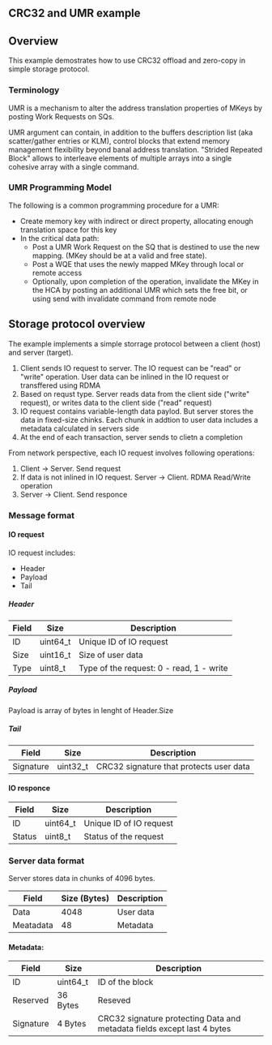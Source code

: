 CRC32 and UMR example
---------------------

## Overview

This example demostrates how to use CRC32 offload and zero-copy in simple storage protocol.

### Terminology

UMR is a mechanism to alter the address translation properties of MKeys by posting Work
Requests on SQs.

UMR argument can contain, in addition to the buffers description list (aka scatter/gather entries
or KLM), control blocks that extend memory management flexibility beyond banal address translation. "Strided Repeated Block"  allows to interleave elements of multiple arrays into a single cohesive array with a single command.

### UMR Programming Model

The following is a common programming procedure for a UMR:

- Create memory key with indirect or direct property, allocating enough translation space for this key
- In the critical data path:
  - Post a UMR Work Request on the SQ that is destined to use the new mapping. (MKey should be at a valid and free state).
  - Post a WQE that uses the newly mapped MKey through local or remote access
  - Optionally, upon completion of the operation, invalidate the MKey in the HCA by posting an additional UMR which sets the free bit, or using send with invalidate command from remote node
   
## Storage protocol overview

The example implements a simple storrage protocol between a client (host) and server (target). 

1. Client sends IO request to server. The IO request can be "read" or "write" operation. User data can be inlined in the IO request or transffered using RDMA
2. Based on requst type. Server reads data from the client side ("write" request), or writes data to the client side ("read" request)
3. IO request contains variable-length data paylod. But server stores the data in fixed-size chinks. Each chunk in addtion to user data includes a metadata calculated in servers side
4. At the end of each transaction, server sends to clietn a completion

From network perspective, each IO request involves following operations:

1. Client -> Server. Send request
2. If data is not inlined in IO request. Server -> Client.  RDMA Read/Write operation
3. Server -> Client. Send responce

### Message format

#### IO request

IO request includes:
- Header
- Payload
- Tail

##### Header

Field | Size     | Description 
------| ---------|-------------
ID    | uint64_t | Unique ID of IO request
Size  | uint16_t | Size of user data
Type  | uint8_t  | Type of the request: 0 - read, 1 - write

##### Payload

Payload is array of bytes in lenght of Header.Size

##### Tail

Field      | Size     | Description 
-----------| ---------|-------------
Signature  | uint32_t | CRC32 signature that protects user data

#### IO responce

Field   | Size     | Description 
--------| ---------|-------------
ID      | uint64_t | Unique ID of IO request
Status  | uint8_t  | Status of the request

### Server data format

Server stores data in chunks of 4096 bytes.

Field      | Size (Bytes)    | Description 
-----------| ----------------|-------------
Data       | 4048            | User data
Meatadata  | 48              | Metadata

#### Metadata:

Field      | Size         | Description 
-----------| -------------|-------------
ID         | uint64_t     | ID of the block
Reserved   | 36 Bytes     | Reseved
Signature  | 4 Bytes      | CRC32 signature protecting Data and metadata fields except last 4 bytes

